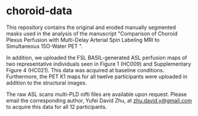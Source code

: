 # choroid-data

This repository contains the original and eroded manually segmented masks used in the analysis of the manuscript "Comparison of Choroid Plexus Perfusion with Multi-Delay Arterial Spin Labeling MRI to Simultaneous 15O-Water PET ". 

In addition, we uploaded the FSL BASIL-generated ASL perfusion maps of two representative individuals seen in Figure 1 (HC009) and Supplementary Figure 4 (HC021). This data was acquired at baseline conditions. Furthermore, the PET K1 maps for all twelve participants were uploaded in addition to the structural images.    

The raw ASL scans multi-PLD nifti files are available upon request. Please email the corresponding author, Yufei David Zhu, at zhu.david.y@gmail.com to acquire this data for all 12 participants. 
